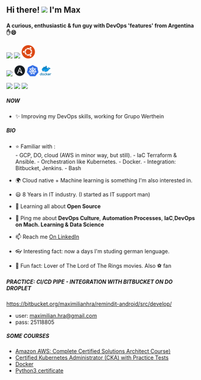 
## Hi there! <img src="https://github.com/TheDudeThatCode/TheDudeThatCode/blob/master/Assets/Hi.gif" width="29px">   I'm Max 

#### A curious, enthusiastic & fun guy with DevOps 'features' from Argentina ✋😄
<code><img height="55" src="https://logodownload.org/wp-content/uploads/2021/06/google-cloud-logo-0.png"></code>
<code><img height="40" src="https://upload.wikimedia.org/wikipedia/commons/f/ff/DigitalOcean_logo.svg"></code>
<code><img height="35" src="https://raw.githubusercontent.com/github/explore/80688e429a7d4ef2fca1e82350fe8e3517d3494d/topics/ubuntu/ubuntu.png"></code>


<code><img height="30" src="https://avatars.githubusercontent.com/u/28900900?v=4"></code>
<code><img height="30" src="https://raw.githubusercontent.com/github/explore/80688e429a7d4ef2fca1e82350fe8e3517d3494d/topics/ansible/ansible.png"></code>
<code><img height="30" src="https://raw.githubusercontent.com/github/explore/80688e429a7d4ef2fca1e82350fe8e3517d3494d/topics/kubernetes/kubernetes.png"></code>
<code><img height="30" src="https://raw.githubusercontent.com/github/explore/80688e429a7d4ef2fca1e82350fe8e3517d3494d/topics/docker/docker.png"></code>

<code><img height="30" src="https://upload.wikimedia.org/wikipedia/commons/0/0e/Bitbucket-blue-logomark-only.svg"></code>
<code><img height="30" src="https://upload.wikimedia.org/wikipedia/commons/e/e9/Jenkins_logo.svg"></code>
<code><img height="30" src="https://upload.wikimedia.org/wikipedia/commons/3/3f/Git_icon.svg"></code>




##### NOW

- ✨ Improving my DevOps skills, working for Grupo Werthein


##### BIO

- ⭐ Familiar with :  
              - GCP, DO, cloud (AWS in minor way, but still).
              - IaC Terraform & Ansible.
              - Orchestration like Kubernetes.
              - Docker.
              - Integration: Bitbucket, Jenkins.
              - Bash

      
- 🌍 Cloud native + Machine learning is something I'm also interested in.
- 😃 8 Years in IT industry. (I started as IT support man)
- 🌱 Learning all about **Open Source**
- 💬 Ping me about  **DevOps Culture**, **Automation Processes**, **IaC**,**DevOps on Mach. Learning & Data Science** 
- 📫 Reach me [On LinkedIn](https://www.linkedin.com/in/maximiliano-herrera-10626a180/)
- 👓 Interesting fact: now a days I'm studing german lenguage.
- 🧙 Fun fact: Lover of The Lord of The Rings movies. Also ⚽ fan


##### PRACTICE: CI/CD PIPE - INTEGRATION WITH BITBUCKET ON DO DROPLET
https://bitbucket.org/maximilianhra/remindit-android/src/develop/
- user: maximilian.hra@gmail.com
- pass: 25118805

##### SOME COURSES

- [Amazon AWS: Complete Certified Solutions Architect Course)](https://www.udemy.com/course/amazon-aws-curso-arquitecto-soluciones-certificado-associate/)
- [Certified Kubernetes Administrator (CKA) with Practice Tests](https://www.udemy.com/course/certified-kubernetes-administrator-with-practice-tests/)
- [Docker](https://www.pluralsight.com/courses/play-by-play-docker-java-developers-arun-gupta-michael-hoffman)
- [Python3 certificate](https://www.sololearn.com/Certificate/1073-13318317/pdf/)
